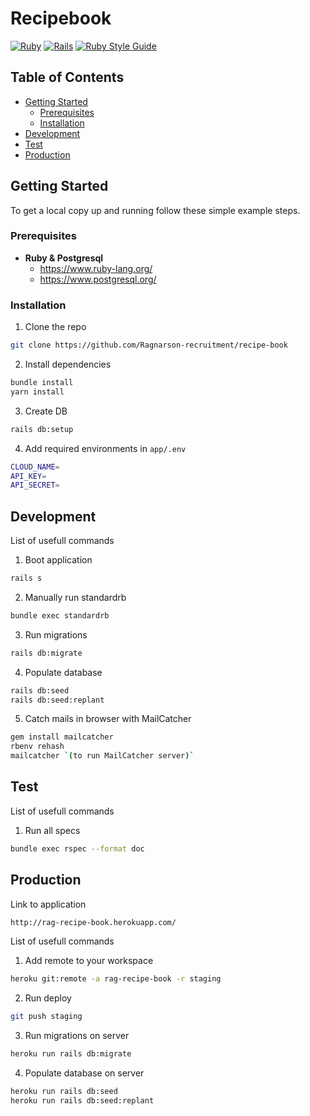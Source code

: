 # Recipebook
[![Ruby](https://img.shields.io/badge/ruby-3.0.2-brightgreen.svg)](https://www.ruby-lang.org/en/news/2021/07/07/ruby-3-0-2-released/)
[![Rails](https://img.shields.io/badge/rails-6.1.4-brightgreen.svg)](https://rubygems.org/gems/rails/versions/6.1.4)
[![Ruby Style Guide](https://img.shields.io/badge/code_style-standard-brightgreen.svg)](https://github.com/testdouble/standard)

<!-- TABLE OF CONTENTS -->
## Table of Contents
* [Getting Started](#getting-started)
  * [Prerequisites](#prerequisites)
  * [Installation](#installation)
* [Development](#development)
* [Test](#test)
* [Production](#production)

<!-- GETTING STARTED -->
## Getting Started
To get a local copy up and running follow these simple example steps.

<!-- PREREQUISITES -->
### Prerequisites
- **Ruby & Postgresql**
  - https://www.ruby-lang.org/
  - https://www.postgresql.org/

<!-- INSTALLATION -->
### Installation
1. Clone the repo
```sh
git clone https://github.com/Ragnarson-recruitment/recipe-book
```
2. Install dependencies
```sh
bundle install
yarn install
```
3. Create DB
```sh
rails db:setup
```
4. Add required environments in `app/.env`
```sh
CLOUD_NAME=
API_KEY=
API_SECRET=
```

<!-- DEVELOPMENT -->
## Development
List of usefull commands
1. Boot application
```sh
rails s
```
2. Manually run standardrb
```sh
bundle exec standardrb
```
3. Run migrations
```sh
rails db:migrate
```
4. Populate database
```sh
rails db:seed
rails db:seed:replant
```
5. Catch mails in browser with MailCatcher
```sh
gem install mailcatcher
rbenv rehash
mailcatcher `(to run MailCatcher server)`
```

<!-- TEST -->
## Test
List of usefull commands
1. Run all specs
```sh
bundle exec rspec --format doc
```

<!-- PRODUCTION -->
## Production
Link to application
```sh
http://rag-recipe-book.herokuapp.com/
```
List of usefull commands
1. Add remote to your workspace
```sh
heroku git:remote -a rag-recipe-book -r staging
```
2. Run deploy
```sh
git push staging
```
3. Run migrations on server
```sh
heroku run rails db:migrate
```
4. Populate database on server
```sh
heroku run rails db:seed
heroku run rails db:seed:replant
```
